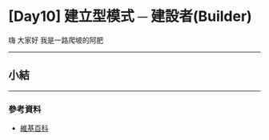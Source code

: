 # [Day10] 建立型模式 ─ 建設者(Builder)

嗨 大家好 我是一路爬坡的阿肥

---

##

##

##

##

## 小結

---

### 參考資料

- [維基百科](<https://zh.wikipedia.org/wiki/%E8%AE%BE%E8%AE%A1%E6%A8%A1%E5%BC%8F_(%E8%AE%A1%E7%AE%97%E6%9C%BA)#%E5%88%86%E7%B1%BB>)
